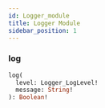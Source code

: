 ```yaml
---
id: Logger_module
title: Logger Module
sidebar_position: 1
---
```


### log 

```graphql
log(
  level: Logger_LogLevel! 
  message: String! 
): Boolean!
```

